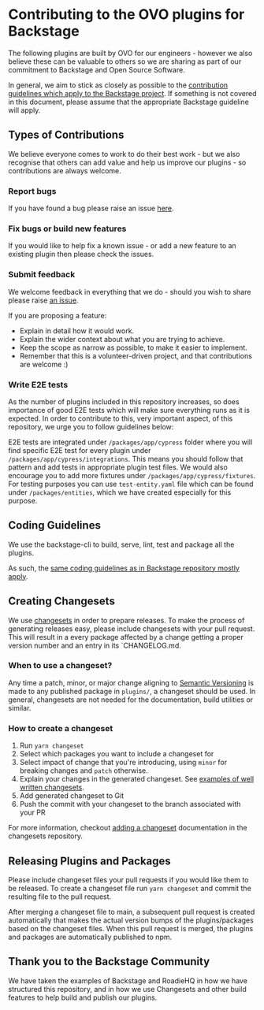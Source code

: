 # Contributing to the OVO plugins for Backstage

The following plugins are built by OVO for our engineers - however we also believe these can be valuable to others
so we are sharing as part of our commitment to Backstage and Open Source Software.

In general, we aim to stick as closely as possible to the [contribution guidelines which apply to the Backstage project](https://github.com/backstage/backstage/blob/master/CONTRIBUTING.md). If something is not covered in this document, please assume that the appropriate Backstage guideline will apply.

## Types of Contributions

We believe everyone comes to work to do their best work - but we also recognise that others can add value and help us improve our plugins - so contributions are always welcome.

### Report bugs

If you have found a bug please raise an issue [here](https://github.com/ovotech/ovo-backstage-plugins/issues).

### Fix bugs or build new features

If you would like to help fix a known issue - or add a new feature to an existing plugin then please check the issues.

### Submit feedback

We welcome feedback in everything that we do - should you wish to share please raise [an issue](https://github.com/ovotech/ovo-backstage-plugins/issues).

If you are proposing a feature:

- Explain in detail how it would work.
- Explain the wider context about what you are trying to achieve.
- Keep the scope as narrow as possible, to make it easier to implement.
- Remember that this is a volunteer-driven project, and that contributions are welcome :)

### Write E2E tests

As the number of plugins included in this repository increases, so does importance of good E2E tests which will make sure everything runs as it is expected. In order to contribute to this, very important aspect, of this repository, we urge you to follow guidelines below:

E2E tests are integrated under `/packages/app/cypress` folder where you will find specific E2E test for every plugin under `/packages/app/cypress/integrations`. This means you should follow that pattern and add tests in appropriate plugin test files. We would also encourage you to add more fixtures under `/packages/app/cypress/fixtures`. For testing purposes you can use `test-entity.yaml` file which can be found under `/packages/entities`, which we have created especially for this purpose.

## Coding Guidelines

We use the backstage-cli to build, serve, lint, test and package all the plugins.

As such, the [same coding guidelines as in Backstage repository mostly apply](https://github.com/backstage/backstage/blob/master/CONTRIBUTING.md#coding-guidelines).

## Creating Changesets

We use [changesets](https://github.com/atlassian/changesets) in order to prepare releases. To make the process of generating releases easy, please include changesets with your pull request. This will result in a every package affected by a change getting a proper version number and an entry in its `CHANGELOG.md.

### When to use a changeset?

Any time a patch, minor, or major change aligning to [Semantic Versioning](https://semver.org) is made to any published package in `plugins/`, a changeset should be used.
In general, changesets are not needed for the documentation, build utilities or similar.

### How to create a changeset

1. Run `yarn changeset`
2. Select which packages you want to include a changeset for
3. Select impact of change that you're introducing, using `minor` for breaking changes and `patch` otherwise.
4. Explain your changes in the generated changeset. See [examples of well written changesets](https://backstage.io/docs/getting-started/contributors#writing-changesets).
5. Add generated changeset to Git
6. Push the commit with your changeset to the branch associated with your PR

For more information, checkout [adding a changeset](https://github.com/atlassian/changesets/blob/master/docs/adding-a-changeset.md) documentation in the changesets repository.

## Releasing Plugins and Packages

Please include changeset files your pull requests if you would like them to be released. To create a changeset file run `yarn changeset` and commit the resulting file to the pull request.

After merging a changeset file to main, a subsequent pull request is created automatically that makes the actual version bumps of the plugins/packages based on the changeset files. When this pull request is merged, the plugins and packages are automatically published to npm.

## Thank you to the Backstage Community

We have taken the examples of Backstage and RoadieHQ in how we have structured this repository, and in how we use Changesets and other build features to help build and publish our plugins.
